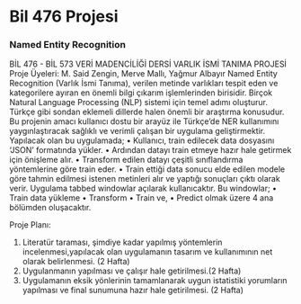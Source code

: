 # Bil 476 Projesi

### Named Entity Recognition

BİL 476 - BİL 573 VERİ MADENCİLİĞİ DERSİ
VARLIK İSMİ TANIMA PROJESİ 
Proje Üyeleri: M. Said Zengin, Merve Mallı, Yağmur Albayır
  Named Entity Recognition (Varlık İsmi Tanıma), verilen metinde varlıkları tespit eden ve kategorilere ayıran en önemli bilgi çıkarım işlemlerinden birisidir.  Birçok Natural Language Processing (NLP) sistemi için temel adımı oluşturur. Türkçe gibi sondan eklemeli dillerde halen önemli bir araştırma konusudur. 
  Bu projenin amacı kullanıcı dostu bir arayüz ile Türkçe’de NER kullanımını yaygınlaştıracak sağlıklı ve verimli çalışan bir uygulama geliştirmektir. 
Yapılacak olan bu uygulamada;
•	Kullanıcı, train edilecek data dosyasını ‘JSON’ formatında yükler. 
•	Ardından datayı train etmeye hazır hale getirmek için önişleme alır. 
•	Transform edilen datayı çeşitli sınıflandırma yöntemlerine göre train eder. 
•	Train ettiği data sonucu elde edilen modele göre tahmin edilmesi istenen metinleri alır ve yaptığı sonuçları çıktı olarak  verir. 
Uygulama tabbed windowlar açılarak kullanıcaktır. Bu windowlar;
•	Train data yükleme
•	Transform
•	Train ve,
•	Predict olmak üzere 4 ana bölümden oluşacaktır. 

 
Proje Planı:
1.	 Literatür taraması, şimdiye kadar yapılmış yöntemlerin incelenmesi,yapılacak olan uygulamanın tasarım ve kullanımının net olarak belirlenmesi. (2 Hafta)
2.	Uygulanmanın yapılması ve çalışır hale getirilmesi.(2 Hafta) 
3.	Uygulamanın eksik yönlerinin tamamlanarak uygun istatistiki yorumların yapılması ve final sunumuna hazır hale getirilmesi. (2 Hafta)



